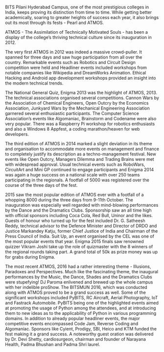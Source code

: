 
BITS Pilani Hyderabad Campus, one of the most prestigious colleges in
 India, keeps proving its distinction from time to time. While getting
better academically, soaring to greater heights of success each year, it
 also brings out its most through its fests - Pearl and ATMOS.


ATMOS - The Assimilation of Technically Motivated Souls - has been a
display of the college’s thriving technical culture since its
inauguration in 2012.


The very first ATMOS in 2012 was indeed a massive crowd-puller. It
spanned for three days and saw huge participation from all over the
country. Remarkable events such as Robotics and Circuit Design
competition were held and  Headliner events included workshops from
notable companies like Wikipedia and DreamWorks Animation. Ethical
Hacking and Android app development workshops provided an insight into
the modern technical trends.


The National General Quiz, Enigma 2013 was the highlight of ATMOS,
2013. The technical associations organised several competitions. Cannon
Wars by the Association of Chemical Engineers, Open Outcry by the
Economics Association, Junkyard Wars by the Mechanical Engineering
Association garnered several enthusiastic participants. The Computer
Science Association’s events like Algomaniac, Brainstorm and Codename
were also very popular. There was a Raspberry Pi workshop for robotics
enthusiasts and also a Windows 8 Appfest, a coding marathon/heaven for
web developers.


The third edition of ATMOS in 2014 marked a slight deviation in its
theme and organisation to accommodate more events on management and
finance to completely justify its description as a techno-management
festival. New events like Open Outcry, Managers Dilemma and Trading
Brains were met with widespread approval. Usual technical events such as
 RoboWars, CircuitArt and Mini GP continued to engage participants and
Enigma 2014 was again a huge success on a national scale with over 250
teams participating in the regionals. A footfall of 5000 was registered
over the course of the three days of the fest.


2015 saw the most popular edition of ATMOS ever with a footfall of a
whopping 8000 during the three days from 9-11th October. The
inauguration was especially well regarded with mind-blowing performances
 by the Dance and the Dramatics Clubs. Sponsorship saw an all time high
with official sponsors including Coca Cola, Red Bull, Uninor and the
likes. Guests of honour who turned up for the fest included Dr. G.
Satheesh Reddy, technical advisor to the Defence Minister and Director
of DRDO and Justice Markandey Katju, former Chief Justice of India and
Chairman of the Press Council of India. Suit Up, an event organised by
the CEL was one of the most popular events that year. Enigma 2015 finals
 saw renowned quizzer Vikram Joshi take up the role of quizmaster with
the 8 winners of the regional rounds taking part. A grand total of 50k
as prize money was up for grabs during Enigma.


The most recent ATMOS, 2016 had a rather interesting theme -
Illusions, Paradoxes and Perspectives. Much like the fascinating theme,
the inaugural performances by the Music, the Dance, Shades and the
Dramatics Clubs were stupefying! DJ Paroma enlivened and brewed up the
whole campus with her indelible proShow. The BITSMUN 2016, which was
conducted along with ATMOS proved to be a grand success as well. Some of
 the significant workshops included PyBITS, RC Aircraft, Aerial
Photography, IoT and Fastrack Automobile. PyBITS being one of the
highlighted events aimed at promoting the usage of Python among the
attendees, and at introducing them to new ideas as to the applicability
of Python in various programming domains. In addition to already popular
 headliner events, the major competitive events encompassed Code Jam,
Reverse Coding and Algomaniac. Sponsors like Cyient, Prodigy, SBI, Heico
 and KTM funded the fest making it a grand success. A noteworthy guest
oration was delivered by Dr. Devi Shetty, cardiosurgeon, chairman and
founder of Narayana Health, Padma Bhushan and Padma Shri laurel.

